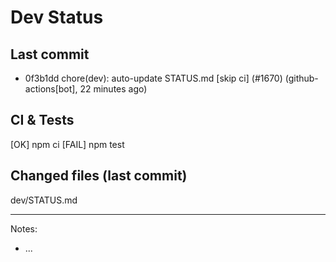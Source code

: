 # Dev Status

## Last commit
- 0f3b1dd chore(dev): auto-update STATUS.md [skip ci] (#1670) (github-actions[bot], 22 minutes ago)
## CI & Tests
[OK] npm ci
[FAIL] npm test

## Changed files (last commit)
dev/STATUS.md

---
Notes:
- ...
